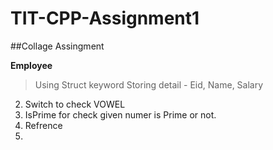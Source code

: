 # TIT-CPP-Assignment1

##Collage Assingment 

**Employee**
  >Using Struct keyword
  >Storing detail - Eid, Name, Salary
2. Switch to check VOWEL
3. IsPrime for check given numer is Prime or not.
4. Refrence 
5. 
